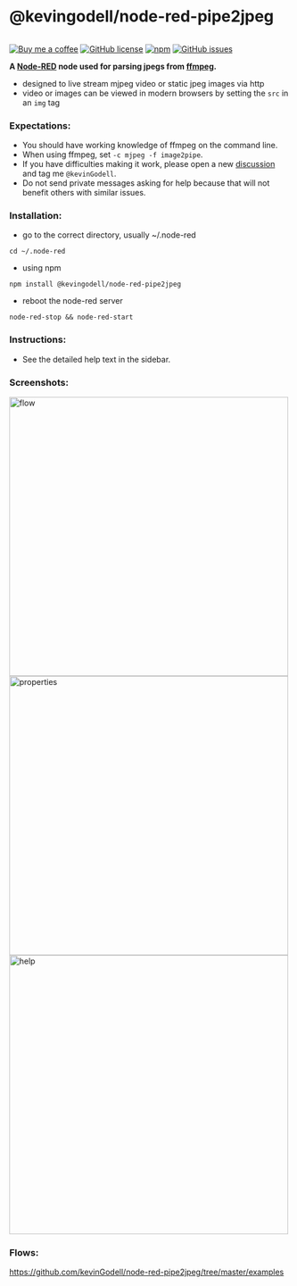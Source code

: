 # @kevingodell/node-red-pipe2jpeg

######
[![Buy me a coffee](https://img.shields.io/badge/-buy%20me%20a%20coffee-red?logo=buy%20me%20a%20coffee)](https://buymeacoffee.com/kevinGodell)
[![GitHub license](https://img.shields.io/badge/license-MIT-brightgreen.svg)](https://raw.githubusercontent.com/kevinGodell/node-red-pipe2jpeg/master/LICENSE)
[![npm](https://img.shields.io/npm/dt/@kevingodell/node-red-pipe2jpeg.svg?style=flat-square)](https://www.npmjs.com/package/@kevingodell/node-red-pipe2jpeg)
[![GitHub issues](https://img.shields.io/github/issues/kevinGodell/node-red-pipe2jpeg.svg)](https://github.com/kevinGodell/node-red-pipe2jpeg/issues)

**A [Node-RED](https://nodered.org/) node used for parsing jpegs from [ffmpeg](https://ffmpeg.org/).**

* designed to live stream mjpeg video or static jpeg images via http
* video or images can be viewed in modern browsers by setting the `src` in an `img` tag

### Expectations:
* You should have working knowledge of ffmpeg on the command line.
* When using ffmpeg, set `-c mjpeg -f image2pipe`.
* If you have difficulties making it work, please open a new [discussion](https://discourse.nodered.org/) and tag me `@kevinGodell`.
* Do not send private messages asking for help because that will not benefit others with similar issues.

### Installation:
* go to the correct directory, usually ~/.node-red
```
cd ~/.node-red
```
* using npm
```
npm install @kevingodell/node-red-pipe2jpeg
```
* reboot the node-red server
```
node-red-stop && node-red-start
```

### Instructions:
* See the detailed help text in the sidebar.

### Screenshots:
<img width="500" alt="flow" src="https://user-images.githubusercontent.com/6091746/210290124-60aa11d6-40d6-4ea9-88e0-deda3177380c.png">
<img width="500" alt="properties" src="https://user-images.githubusercontent.com/6091746/210290159-d53fd0ad-64cb-4151-8d54-140b43f8342c.png">
<img width="500" alt="help" src="https://user-images.githubusercontent.com/6091746/210290168-696e38c2-7cb9-487b-8139-e73cb070544e.png">

### Flows:
https://github.com/kevinGodell/node-red-pipe2jpeg/tree/master/examples
